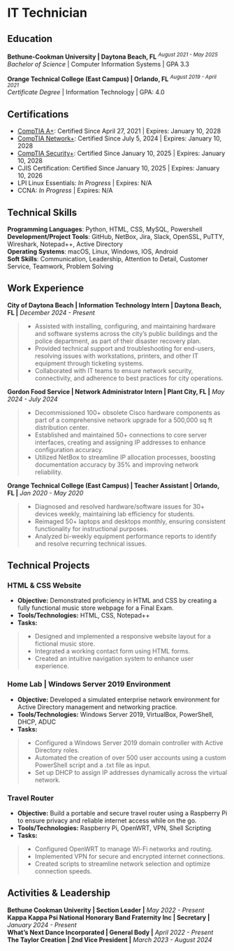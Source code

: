# IT Technician

## Education
**Bethune-Cookman University | Daytona Beach, FL** <sup>_August 2021 - May 2025_</sup></br> 
_Bachelor of Science_ | Computer Information Systems | GPA 3.3</br>

**Orange Technical College (East Campus) | Orlando, FL** <sup>_August 2019 - April 2021_</sup></br>
_Certificate Degree_ | Information Technology | GPA: 4.0

## Certifications
* [CompTIA A+](https://www.credly.com/earner/earned/badge/60ac2b04-2474-48c2-a9f9-78090cee9b80): Certified Since April 27, 2021 | Expires: January 10, 2028
* [CompTIA Network+](https://www.credly.com/badges/2ab760be-22e9-4db5-afab-d26d41baee5b): Certified Since July 5, 2024 | Expires: January 10, 2028
* [CompTIA Security+](https://www.credly.com/earner/earned/badge/3992e779-00ef-42a6-8c32-23857a446f39): Certified Since January 10, 2025  | Expires: January 10, 2028
* CJIS Certification: Certified Since January 10, 2025 | Expires: January 10, 2026
* LPI Linux Essentials: _In Progress_  | Expires: N/A
* CCNA: _In Progress_  | Expires: N/A

## Technical Skills
**Programming Languages**: Python, HTML, CSS, MySQL, Powershell</br>
**Development/Project Tools**: GitHub, NetBox, Jira, Slack, OpenSSL, PuTTY, Wireshark, Notepad++, Active Directory</br>
**Operating Systems**: macOS, Linux, Windows,  IOS, Android</br>
**Soft Skills**: Communication, Leadership, Attention to Detail, Customer Service, Teamwork, Problem Solving</br>

## Work Experience
**City of Daytona Beach | Information Technology Intern | Daytona Beach, FL |** _December 2024 - Present_
> * Assisted with installing, configuring, and maintaining hardware and software systems across the city’s public buildings and the police department, as part of their disaster recovery plan.
> * Provided technical support and troubleshooting for end-users, resolving issues with workstations, printers, and other IT equipment through ticketing systems.
> * Collaborated with IT teams to ensure network security, connectivity, and adherence to best practices for city operations.

**Gordon Food Service |  Network Administrator Intern | Plant City, FL |** _May 2024 - July 2024_
> * Decommissioned 100+ obsolete Cisco hardware components as part of a comprehensive network upgrade for a 500,000 sq ft distribution center.
> * Established and maintained 50+ connections to core server interfaces, creating and assigning IP addresses to enhance configuration accuracy.
> * Utilized NetBox to streamline IP allocation processes, boosting documentation accuracy by 35% and improving network reliability.

**Orange Technical College (East Campus) | Teacher Assistant | Orlando, FL |** _Jan 2020 - May 2020_
> * Diagnosed and resolved hardware/software issues for 30+ devices weekly, maintaining lab efficiency for students.
> * Reimaged 50+ laptops and desktops monthly, ensuring consistent functionality for instructional purposes.
> * Analyzed bi-weekly equipment performance reports to identify and resolve recurring technical issues.

## Technical Projects
### HTML & CSS Website
* **Objective:** Demonstrated proficiency in HTML and CSS by creating a fully functional music store webpage for a Final Exam.
* **Tools/Technologies:** HTML, CSS, Notepad++
* **Tasks:**
> - Designed and implemented a responsive website layout for a fictional music store.
> - Integrated a working contact form using HTML forms.
> - Created an intuitive navigation system to enhance user experience.

### Home Lab | Windows Server 2019 Environment
* **Objective:** Developed a simulated enterprise network environment for Active Directory management and networking practice.
* **Tools/Technologies:** Windows Server 2019, VirtualBox, PowerShell, DHCP, ADUC
* **Tasks:**
> - Configured a Windows Server 2019 domain controller with Active Directory roles.
> - Automated the creation of over 500 user accounts using a custom PowerShell script and a .txt file as input.
> - Set up DHCP to assign IP addresses dynamically across the virtual network.

### Travel Router
* **Objective:** Build a portable and secure travel router using a Raspberry Pi to ensure privacy and reliable internet access while on the go.
* **Tools/Technologies:** Raspberry Pi, OpenWRT, VPN, Shell Scripting 
* **Tasks:**
> - Configured OpenWRT to manage Wi-Fi networks and routing.
> - Implemented VPN for secure and encrypted internet connections.
> - Created scripts to streamline network selection and optimize connection speeds.

## Activities & Leadership
**Bethune Cookman Univerity | Section Leader |** _May 2022 - Present_</br> 
**Kappa Kappa Psi National Honorary Band Fraternity Inc | Secretary |** _January 2024 - Present_</br>
**What’s Next Dance Incorporated | General Body |** _April 2022 - Present_</br>
**The Taylor Creation | 2nd Vice President |** _March 2023 - August 2024_</br>



